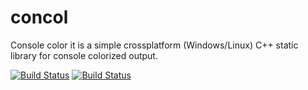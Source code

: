  # concol
Console color it is a simple crossplatform (Windows/Linux) C++ static library for console colorized output.

[![Build Status](https://travis-ci.org/a-chernenko/concol.svg?branch=develop)](https://travis-ci.org/a-chernenko/concol)
[![Build Status](https://ci.appveyor.com/api/projects/status/github/a-chernenko/concol?branch=develop&svg=true)](https://ci.appveyor.com/project/a-chernenko/concol)
